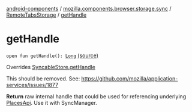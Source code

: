 [android-components](../../index.md) / [mozilla.components.browser.storage.sync](../index.md) / [RemoteTabsStorage](index.md) / [getHandle](./get-handle.md)

# getHandle

`open fun getHandle(): `[`Long`](https://kotlinlang.org/api/latest/jvm/stdlib/kotlin/-long/index.html) [(source)](https://github.com/mozilla-mobile/android-components/blob/master/components/browser/storage-sync/src/main/java/mozilla/components/browser/storage/sync/RemoteTabsStorage.kt#L104)

Overrides [SyncableStore.getHandle](../../mozilla.components.concept.sync/-syncable-store/get-handle.md)

This should be removed. See: https://github.com/mozilla/application-services/issues/1877

**Return**
raw internal handle that could be used for referencing underlying [PlacesApi](#). Use it with SyncManager.

